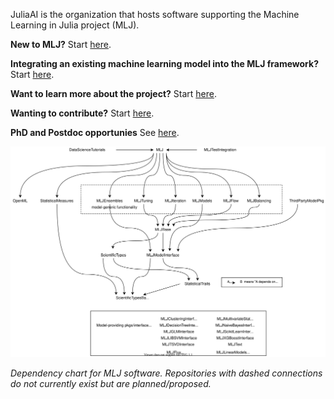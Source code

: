 JuliaAI is the organization that hosts software supporting the Machine
Learning in Julia project (MLJ).

**New to MLJ?** Start [here](https://JuliaAI/MLJ.jl/dev/).

**Integrating an existing machine learning model into the MLJ
framework?** Start [here](https://JuliaAI/MLJ.jl/dev/quick_start_guide_to_adding_models/).

**Want to learn more about the project?** Start [here](https://github.com/JuliaAI/MLJ.jl).

**Wanting to contribute?** Start [here](https://github.com/JuliaAI/MLJ.jl/blob/dev/CONTRIBUTING.md).

**PhD and Postdoc opportunies** See [here](https://sebastian.vollmer.ms/jobs/).


<div align="center">
    <img src="https://raw.githubusercontent.com/JuliaAI/MLJ.jl/dev/material/MLJ_stack.svg" alt="Dependency Chart">
</div>

*Dependency chart for MLJ software. Repositories with dashed
connections do not currently exist but are planned/proposed.*



